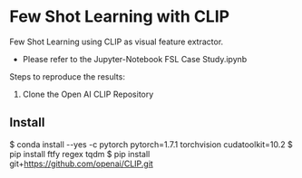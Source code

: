 # Few Shot Learning with CLIP
Few Shot Learning using CLIP as visual feature extractor.

* Please refer to the Jupyter-Notebook FSL Case Study.ipynb

Steps to reproduce the results:

1) Clone the Open AI CLIP Repository

## Install

$ conda install --yes -c pytorch pytorch=1.7.1 torchvision cudatoolkit=10.2
$ pip install ftfy regex tqdm
$ pip install git+https://github.com/openai/CLIP.git



